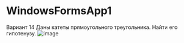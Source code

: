 # WindowsFormsApp1
Вариант 14  Даны катеты прямоугольного треугольника. Найти его гипотенузу.
![image](https://user-images.githubusercontent.com/90207058/158972744-f16069da-b2d7-4588-a15e-77f3d1ca7077.png)
